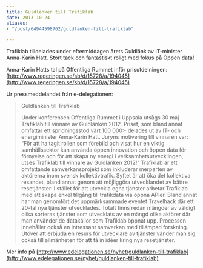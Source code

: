 ```yaml
---
title: Guldlänken till Trafiklab
date: 2013-10-24
aliases:
- "/post/64944598762/guldlänken-till-trafiklab"

---
```

Trafiklab tilldelades under eftermiddagen årets Guldlänk av IT-minister Anna-Karin Hatt. Stort tack och fantastiskt roligt med fokus på Öppen data!


Anna-Karin Hatts tal på Offentliga Rummet inför prisutdelningen: [http://www.regeringen.se/sb/d/15728/a/194045](http://www.regeringen.se/sb/d/15728/a/194045)


Ur pressmeddelandet från e-delegationen:

> Guldlänken till Trafiklab
>
> 
> Under konferensen Offentliga Rummet i Uppsala utsågs 30 maj Trafiklab till vinnare av Guldlänken 2012. Priset, som bland annat omfattar ett spridningsstöd värt 100 000:- delades ut av IT- och energiminister Anna-Karin Hatt. Juryns motivering till vinnaren var: “För att ha tagit rollen som förebild och visat hur en viktig samhällssektor kan använda öppen innovation och öppen data för förnyelse och för att skapa ny energi i verksamhetsutvecklingen, utses Trafiklab till vinnare av Guldlänken 2012!”
> Trafiklab är ett omfattande samverkansprojekt som inkluderar merparten av aktörerna inom svensk kollektivtrafik. Syftet är att öka det kollektiva resandet, bland annat genom att möjliggöra utvecklandet av bättre resetjänster. I stället för att utveckla egna tjänster arbetar Trafiklab med att skapa enkel tillgång till trafikdata via öppna APIer. Bland annat har man genomfört det uppmärksammade eventet Travelhack där ett 20-tal nya tjänster utvecklades. Totalt finns redan mängder av väldigt olika sorteras tjänster som utvecklats av en mängd olika aktörer där man använder de datakällor som Trafiklab öppnat upp. Processen innehåller också en intressant samverkan med tillämpad forskning. Utöver att erbjuda en resurs för utvecklare av tjänster vänder man sig också till allmänheten för att få in idéer kring nya resetjänster.


Mer info på [http://www.edelegationen.se/nyhet/guldlanken-till-trafiklab](http://www.edelegationen.se/nyhet/guldlanken-till-trafiklab)